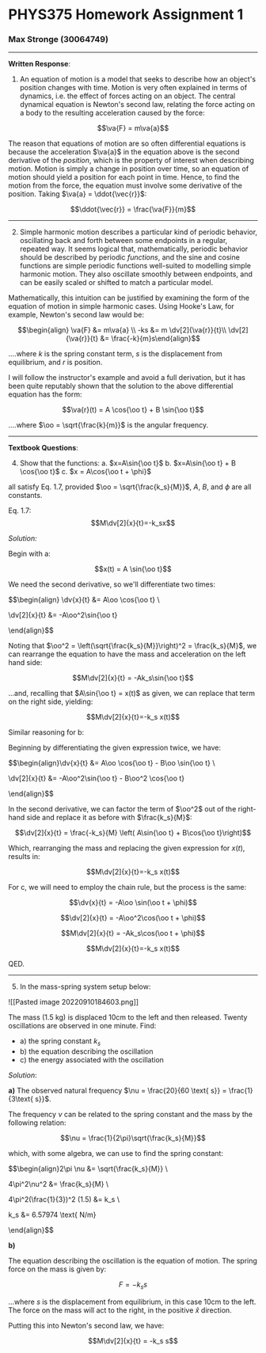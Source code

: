 # PHYS375 Homework Assignment 1
### Max Stronge (30064749)
***

**Written Response**:
1. An equation of motion is a model that seeks to describe how an object's position changes with time.  Motion is very often explained in terms of dynamics, i.e. the effect of forces acting on an object. The central dynamical equation is Newton's second law, relating the force acting on a body to the resulting acceleration caused by the force:

$$\va{F} = m\va{a}$$

The reason that equations of motion are so often differential equations is because the acceleration $\va{a}$ in the equation above is the second derivative of the *position*, which is the property of interest when describing motion. Motion is simply a change in position over time, so an equation of motion should yield a position for each point in time. Hence, to find the motion from the force, the equation must involve some derivative of the position. Taking $\va{a} = \ddot{\vec{r}}$:

$$\ddot{\vec{r}} = \frac{\va{F}}{m}$$

***
2.  Simple harmonic motion describes a particular kind of periodic behavior, oscillating back and forth between some endpoints in a regular, repeated way. It seems logical that, mathematically, periodic behavior should be described by periodic *functions*, and the sine and cosine functions are simple periodic functions well-suited to modelling simple harmonic motion. They also oscillate smoothly between endpoints, and can be easily scaled or shifted to match a particular model.

Mathematically, this intuition can be justified by examining the form of the equation of motion in simple harmonic cases. Using Hooke's Law, for example, Newton's second law would be:

$$\begin{align} \va{F} &= m\va{a} \\ -ks &= m \dv[2]{\va{r}}{t}\\ \dv[2]{\va{r}}{t} &= \frac{-k}{m}s\end{align}$$

....where $k$ is the spring constant term, $s$ is the displacement from equilibrium, and $r$ is position. 

I will follow the instructor's example and avoid a full derivation, but it has been quite reputably shown that the solution to the above differential equation has the form:

$$\va{r}(t) = A \cos{\oo t} + B \sin{\oo t}$$

....where $\oo = \sqrt{\frac{k}{m}}$ is the angular frequency.

***

**Textbook Questions**:

4. Show that the functions:
	a. $x=A\sin{\oo t}$
	b. $x=A\sin{\oo t} + B \cos{\oo t}$
	c. $x = A\cos{\oo t + \phi}$

all satisfy Eq. 1.7, provided $\oo = \sqrt{\frac{k_s}{M}}$, $A$, $B$, and $\phi$ are all constants. 

Eq. 1.7: 
$$M\dv[2]{x}{t}=-k_sx$$

*Solution:*

Begin with a: 

$$x(t) = A \sin{\oo t}$$

We need the second derivative, so we'll differentiate two times:

$$\begin{align} \dv{x}{t} &= A\oo \cos{\oo t} \\ 

\dv[2]{x}{t} &= -A\oo^2\sin{\oo t}

\end{align}$$

Noting that $\oo^2 = \left(\sqrt{\frac{k_s}{M}}\right)^2 = \frac{k_s}{M}$, we can rearrange the equation to have the mass and acceleration on the left hand side:

$$M\dv[2]{x}{t} = -Ak_s\sin{\oo t}$$

...and, recalling that $A\sin{\oo t} = x(t)$ as given, we can replace that term on the right side, yielding:

$$M\dv[2]{x}{t}=-k_s x(t)$$

Similar reasoning for b:

Beginning by differentiating the given expression twice, we have:

$$\begin{align}\dv{x}{t} &= A\oo \cos{\oo t} - B\oo \sin{\oo t} \\

\dv[2]{x}{t} &= -A\oo^2\sin{\oo t} - B\oo^2 \cos{\oo t}

 \end{align}$$

In the second derivative, we can factor the term of $\oo^2$ out of the right-hand side and replace it as before with $\frac{k_s}{M}$:

$$\dv[2]{x}{t} = \frac{-k_s}{M} \left( A\sin{\oo t} + B\cos{\oo t}\right)$$

Which, rearranging the mass and replacing the given expression for $x(t)$, results in:

$$M\dv[2]{x}{t}=-k_s x(t)$$

For c, we will need to employ the chain rule, but the process is the same:

$$\dv{x}{t} = -A\oo \sin(\oo t + \phi)$$

$$\dv[2]{x}{t} = -A\oo^2\cos(\oo t + \phi)$$

$$M\dv[2]{x}{t} = -Ak_s\cos(\oo t + \phi)$$

$$M\dv[2]{x}{t}=-k_s x(t)$$

QED.

***

5. In the mass-spring system setup below:

![[Pasted image 20220910184603.png]]

The mass (1.5 kg) is displaced 10cm to the left and then released. Twenty oscillations are observed in one minute. Find:

- a) the spring constant $k_s$
- b) the equation describing the oscillation
- c) the energy associated with the oscillation

*Solution*:

**a)**
The observed natural frequency $\nu = \frac{20}{60 \text{ s}} = \frac{1}{3\text{ s}}$.

The frequency $\nu$ can be related to the spring constant and the mass by the following relation:

$$\nu = \frac{1}{2\pi}\sqrt{\frac{k_s}{M}}$$


which, with some algebra, we can use to find the spring constant:

$$\begin{align}2\pi \nu &= \sqrt{\frac{k_s}{M}} \\ 

4\pi^2\nu^2 &= \frac{k_s}{M} \\ 

4\pi^2(\frac{1}{3})^2 (1.5) &= k_s \\ 

k_s &= 6.57974 \text{ N/m}

\end{align}$$

**b)**

The equation describing the oscillation is the equation of motion. The spring force on the mass is given by:

$$F = -k_s s$$

...where $s$ is the displacement from equilibrium, in this case $10$cm to the left. The force on the mass will act to the right, in the positive $\hat{x}$ direction.

Putting this into Newton's second law, we have:

$$M\dv[2]{x}{t} = -k_s s$$